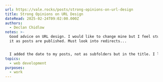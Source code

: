 ```yaml
---
url: https://vale.rocks/posts/strong-opinions-on-url-design
title: Strong Opinions on URL Design
dateRead: 2025-02-24T09:02:00.000Z
authors:
  - Declan Chidlow
notes: >-
  Good advice on URL design. I would like to change mine but I feel stuck with
  it as posts are published. Must look into redirects...


  I added the date to my posts, not as subfolders but in the title. I like seeing dates on things to know how contemporary it is. However, I think this has made my posts too long and the dates will appear in the articles anyway. I might shorten my filenames instead of just copying the full title too.
topics:
  - web development
purposes:
  - work
---
```

